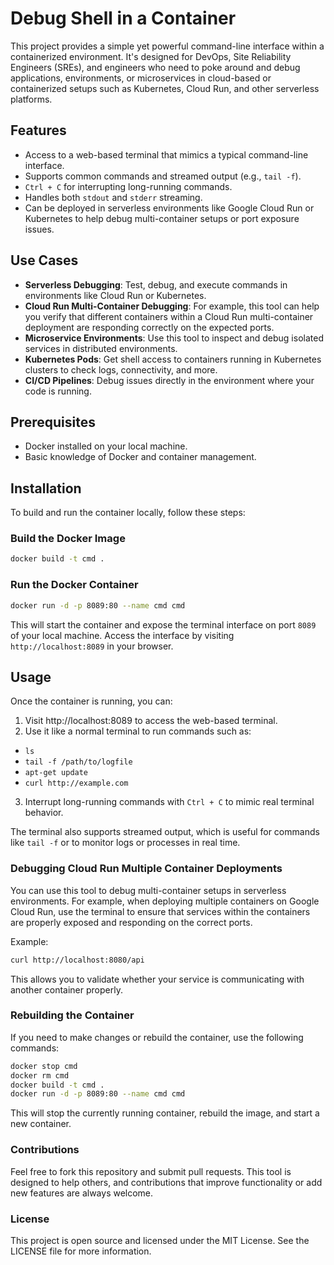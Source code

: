 # Debug Shell in a Container

This project provides a simple yet powerful command-line interface within a containerized environment. It's designed 
for DevOps, Site Reliability Engineers (SREs), and engineers who need to poke around and debug applications, 
environments, or microservices in cloud-based or containerized setups such as Kubernetes, Cloud Run, and other 
serverless platforms.

## Features

- Access to a web-based terminal that mimics a typical command-line interface.
- Supports common commands and streamed output (e.g., `tail -f`).
- `Ctrl + C` for interrupting long-running commands.
- Handles both `stdout` and `stderr` streaming.
- Can be deployed in serverless environments like Google Cloud Run or Kubernetes to help debug multi-container setups or port exposure issues.

## Use Cases

- **Serverless Debugging**: Test, debug, and execute commands in environments like Cloud Run or Kubernetes.
- **Cloud Run Multi-Container Debugging**: For example, this tool can help you verify that different containers within a Cloud Run multi-container deployment are responding correctly on the expected ports.
- **Microservice Environments**: Use this tool to inspect and debug isolated services in distributed environments.
- **Kubernetes Pods**: Get shell access to containers running in Kubernetes clusters to check logs, connectivity, and more.
- **CI/CD Pipelines**: Debug issues directly in the environment where your code is running.

## Prerequisites

- Docker installed on your local machine.
- Basic knowledge of Docker and container management.

## Installation

To build and run the container locally, follow these steps:

### Build the Docker Image

```bash
docker build -t cmd .
```

### Run the Docker Container

```bash
docker run -d -p 8089:80 --name cmd cmd
```

This will start the container and expose the terminal interface on port `8089` of your local machine. Access the 
interface by visiting `http://localhost:8089` in your browser.

## Usage
Once the container is running, you can:

1. Visit http://localhost:8089 to access the web-based terminal.
2. Use it like a normal terminal to run commands such as:
  - `ls`
  - `tail -f /path/to/logfile`
  - `apt-get update`
  - `curl http://example.com`
3. Interrupt long-running commands with `Ctrl + C` to mimic real terminal behavior.

The terminal also supports streamed output, which is useful for commands like `tail -f` or to monitor logs or processes 
in real time.

### Debugging Cloud Run Multiple Container Deployments

You can use this tool to debug multi-container setups in serverless environments. For example, when deploying multiple 
containers on Google Cloud Run, use the terminal to ensure that services within the containers are properly exposed and 
responding on the correct ports.

Example:

```bash
curl http://localhost:8080/api
```

This allows you to validate whether your service is communicating with another container properly.

### Rebuilding the Container

If you need to make changes or rebuild the container, use the following commands:

```bash
docker stop cmd
docker rm cmd
docker build -t cmd .
docker run -d -p 8089:80 --name cmd cmd
```

This will stop the currently running container, rebuild the image, and start a new container.

### Contributions
Feel free to fork this repository and submit pull requests. This tool is designed to help others, and contributions 
that improve functionality or add new features are always welcome.

### License
This project is open source and licensed under the MIT License. See the LICENSE file for more information.
